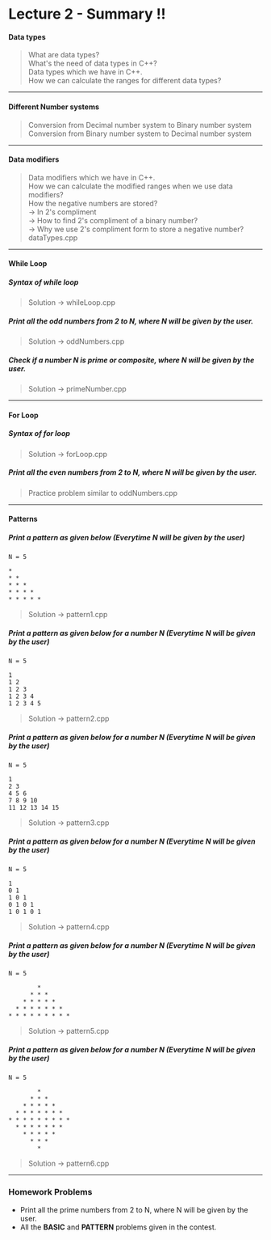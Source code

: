 # Lecture 2 - Summary !!

#### Data types
> What are data types?<br>
> What's the need of data types in C++?<br>
> Data types which we have in C++.<br>
> How we can calculate the ranges for different data types?<br>

---

#### Different Number systems
> Conversion from Decimal number system to Binary number system<br>
> Conversion from Binary number system to Decimal number system<br>

---

#### Data modifiers
> Data modifiers which we have in C++.<br>
> How we can calculate the modified ranges when we use data modifiers?<br>
> How the negative numbers are stored?<br>
> -> In 2's compliment <br>
> -> How to find 2's compliment of a binary number?<br>
> -> Why we use 2's compliment form to store a negative number?<br>
> dataTypes.cpp<br>

---

#### While Loop
##### Syntax of while loop
> Solution -> whileLoop.cpp
##### Print all the odd numbers from  2 to N, where N will be given by the user.
> Solution -> oddNumbers.cpp
##### Check if a number N is prime or composite, where N will be given by the user.
> Solution -> primeNumber.cpp

---

#### For Loop
##### Syntax of for loop
> Solution -> forLoop.cpp
##### Print all the even numbers from  2 to N, where N will be given by the user.
> Practice problem similar to oddNumbers.cpp

---

#### Patterns
##### Print a pattern as given below (Everytime N will be given by the user)
```
N = 5

* 
* * 
* * * 
* * * * 
* * * * * 
```
> Solution -> pattern1.cpp

##### Print a pattern as given below for a number N (Everytime N will be given by the user)
```
N = 5

1 
1 2 
1 2 3 
1 2 3 4 
1 2 3 4 5 
```
> Solution -> pattern2.cpp

##### Print a pattern as given below for a number N (Everytime N will be given by the user)
```
N = 5

1 
2 3 
4 5 6 
7 8 9 10 
11 12 13 14 15
```
> Solution -> pattern3.cpp

##### Print a pattern as given below for a number N (Everytime N will be given by the user)
```
N = 5

1 
0 1 
1 0 1 
0 1 0 1 
1 0 1 0 1 
```
> Solution -> pattern4.cpp

##### Print a pattern as given below for a number N (Everytime N will be given by the user)
```
N = 5

        * 
      * * * 
    * * * * * 
  * * * * * * * 
* * * * * * * * *  
```
> Solution -> pattern5.cpp

##### Print a pattern as given below for a number N (Everytime N will be given by the user)
```
N = 5

        * 
      * * * 
    * * * * * 
  * * * * * * * 
* * * * * * * * * 
  * * * * * * * 
    * * * * * 
      * * * 
        * 
```
> Solution -> pattern6.cpp

---

### Homework Problems
- Print all the prime numbers from 2 to N, where N will be given by the user.
- All the **BASIC** and **PATTERN** problems given in the contest.
